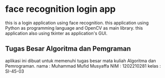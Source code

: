 # face recognition login app

this is a login application using face recognition. this application using Python as programming language and OpenCV as main library. this application also using tkinter as application's GUI. 


## Tugas Besar Algoritma dan Pemgraman

aplikasi ini dibuat untuk memenuhi tugas besar mata kuliah Algoritma dan Pemrograman. 
nama    : Muhammad Mufid Musyaffa
NIM     : 1202210281
kelas   : SI-45-03